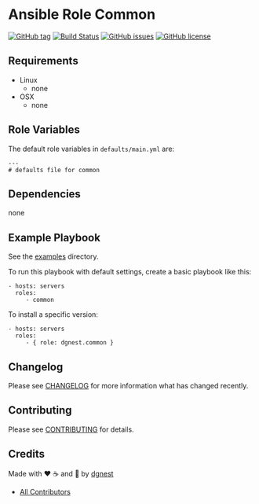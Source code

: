 # Ansible Role Common

[![GitHub tag](https://img.shields.io/github/tag/dgnest/ansible-role-common.svg?maxAge=2592000)](https://github.com/dgnest/ansible-role-common)
[![Build Status](https://travis-ci.org/dgnest/ansible-role-common.svg)](https://travis-ci.org/dgnest/ansible-role-common)
[![GitHub issues](https://img.shields.io/github/issues/dgnest/ansible-role-common.svg)](https://github.com/dgnest/ansible-role-common/issues)
[![GitHub license](https://img.shields.io/github/license/mashape/apistatus.svg?style=flat-square)](LICENSE)


## Requirements

 - Linux
   - none
 - OSX
   - none


## Role Variables

The default role variables in `defaults/main.yml` are:

    ---
    # defaults file for common


## Dependencies

none

## Example Playbook

See the [examples](./examples/) directory.

To run this playbook with default settings, create a basic playbook like this:

    - hosts: servers
      roles:
         - common

To install a specific version:

    - hosts: servers
      roles:
         - { role: dgnest.common }


## Changelog

Please see [CHANGELOG](CHANGELOG.md) for more information what has changed recently.

## Contributing

Please see [CONTRIBUTING](CONTRIBUTING.md) for details.

## Credits

Made with :heart: :coffee: and :pizza: by [dgnest][link-company]

- [All Contributors][link-contributors]


[link-luis]: https://github.com/luismayta
[link-contributors]: AUTHORS
[link-company]: https://github.com/dgnest
